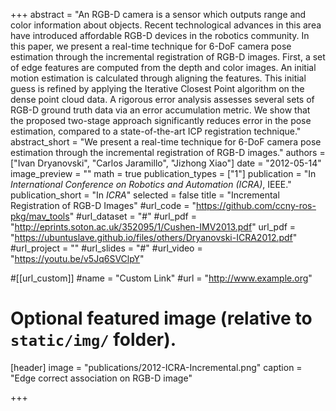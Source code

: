 +++
abstract = "An RGB-D camera is a sensor which outputs range and color information about objects. Recent technological advances in this area have introduced affordable RGB-D devices in the robotics community. In this paper, we present a real-time technique for 6-DoF camera pose estimation through the incremental registration of RGB-D images. First, a set of edge features are computed from the depth and color images. An initial motion estimation is calculated through aligning the features. This initial guess is refined by applying the Iterative Closest Point algorithm on the dense point cloud data. A rigorous error analysis assesses several sets of RGB-D ground truth data via an error accumulation metric. We show that the proposed two-stage approach significantly reduces error in the pose estimation, compared to a state-of-the-art ICP registration technique."
abstract_short = "We present a real-time technique for 6-DoF camera pose estimation through the incremental registration of RGB-D images."
authors = ["Ivan Dryanovski", "Carlos Jaramillo", "Jizhong Xiao"]
date = "2012-05-14"
image_preview = ""
math = true
publication_types = ["1"]
publication = "In *International Conference on Robotics and Automation (ICRA)*, IEEE."
publication_short = "In *ICRA*"
selected = false
title = "Incremental Registration of RGB-D Images"
#url_code = "https://github.com/ccny-ros-pkg/mav_tools"
#url_dataset = "#"
#url_pdf = "http://eprints.soton.ac.uk/352095/1/Cushen-IMV2013.pdf"
url_pdf = "https://ubuntuslave.github.io/files/others/Dryanovski-ICRA2012.pdf"
#url_project = ""
#url_slides = "#"
#url_video = "https://youtu.be/v5Jq6SVClpY"

#[[url_custom]]
#name = "Custom Link"
#url = "http://www.example.org"

# Optional featured image (relative to `static/img/` folder).
[header]
image = "publications/2012-ICRA-Incremental.png"
caption = "Edge correct association on RGB-D image"

+++